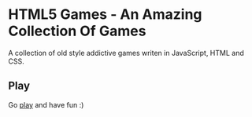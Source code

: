 # HTML5 Games - An Amazing Collection Of Games

A collection of old style addictive games writen in JavaScript, HTML and CSS.


## Play

Go [play](http://tommalbran.github.io/games/) and have fun :)
